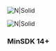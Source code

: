 ![N|Solid](https://github.com/RobertApikyan/AbstractMvp/blob/master/intro/cover.png?raw=true)

![N|Solid](https://github.com/RobertApikyan/AbstractMvp/blob/master/intro/structure.png?raw=true)

### MinSDK 14+
